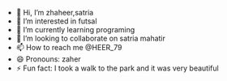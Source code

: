 - 👋 Hi, I’m zhaheer,satria
- 👀 I’m interested in futsal
- 🌱 I’m currently learning programing
- 💞️ I’m looking to collaborate on satria mahatir
- 📫 How to reach me @HEER_79
- 😄 Pronouns: zaher
- ⚡ Fun fact: I took a walk to the park and it was very beautiful

<!---
zasat/zasat is a ✨ special ✨ repository because its `README.md` (this file) appears on your GitHub profile.
You can click the Preview link to take a look at your changes.
--->
